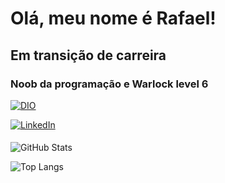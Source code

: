 
# **Olá, meu nome é Rafael!**

## Em transição de carreira

### Noob da programação e Warlock level 6

 [![DIO](https://img.shields.io/badge/DIO-000?style=for-the-badge&logo=twitter)](https://www.dio.me/users/rafaeljet00)


 [![LinkedIn](https://img.shields.io/badge/LinkedIn-000?style=for-the-badge&logo=linkedin&logoColor=0E76A8)](https://www.linkedin.com/in/rafael90cardoso/) 
 

#### 
![GitHub Stats](https://github-readme-stats.vercel.app/api?username=RafaelCSO&theme=transparent&bg_color=000&border_color=30A3DC&show_icons=true&icon_color=30A3DC&title_color=E94D5F&text_color=FFF)

![Top Langs](https://github-readme-stats-git-masterrstaa-rickstaa.vercel.app/api/top-langs/?username=RafaelCSO&layout=compact&bg_color=000&border_color=30A3DC&title_color=E94D5F&text_color=FFF)



